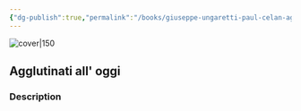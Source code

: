 ```yaml
---
{"dg-publish":true,"permalink":"/books/giuseppe-ungaretti-paul-celan-agglutinati-all-oggi/","title":"Agglutinati all' oggi","tags":["poetry"]}
---
```




![cover|150](http://books.google.com/books/content?id=nzkcAQAAIAAJ&printsec=frontcover&img=1&zoom=1&source=gbs_api)

## Agglutinati all' oggi

### Description


```